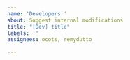 ```yaml
---
name: 'Developers '
about: Suggest internal modifications
title: "[Dev] title"
labels: ''
assignees: ocots, remydutto

---
```



